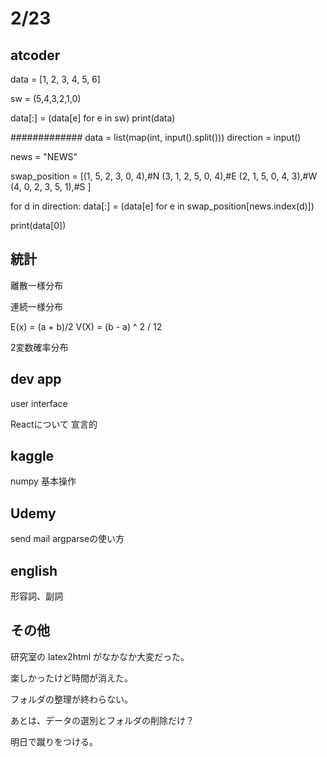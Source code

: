 # 2/23

## atcoder

data = [1, 2, 3, 4, 5, 6]

sw = (5,4,3,2,1,0)

data[:] = (data[e] for e in sw)
print(data)

#############
data = list(map(int, input().split()))
direction = input()

news = "NEWS"

swap_position = [(1, 5, 2, 3, 0, 4),#N
                 (3, 1, 2, 5, 0, 4),#E
                 (2, 1, 5, 0, 4, 3),#W
                 (4, 0, 2, 3, 5, 1),#S
                 ]

for d in direction:
    data[:] = (data[e] for e in swap_position[news.index(d)])

print(data[0])


## 統計
離散一様分布

連続一様分布

E(x) = (a + b)/2
V(X) = (b - a) ^ 2 / 12



2変数確率分布

## dev app
user interface

Reactについて
宣言的

## kaggle
numpy 基本操作


## Udemy
send mail
argparseの使い方


## english
形容詞、副詞

## その他
研究室の latex2html がなかなか大変だった。

楽しかったけど時間が消えた。

フォルダの整理が終わらない。

あとは、データの選別とフォルダの削除だけ？

明日で蹴りをつける。






